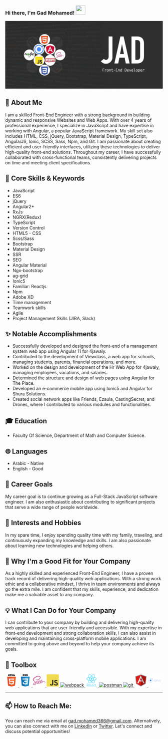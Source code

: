 ### Hi there, I'm Gad Mohamed! <img src="https://raw.githubusercontent.com/MartinHeinz/MartinHeinz/master/wave.gif" height="30px" width="30px">

![Hi there!](https://raw.githubusercontent.com/GadMohamed/GadMohamed/main/WhatsApp%20Image%202021-10-07%20at%203.10.22%20PM.jpeg)

## :book: About Me
I am a skilled Front-End Engineer with a strong background in building dynamic and responsive Websites and Web Apps. With over 4 years of professional experience, I specialize in JavaScript and have expertise in working with Angular, a popular JavaScript framework. My skill set also includes HTML, CSS, jQuery, Bootstrap, Material Design, TypeScript, AngularJS, Ionic, SCSS, Sass, Npm, and Git. I am passionate about creating efficient and user-friendly interfaces, utilizing these technologies to deliver high-quality front-end solutions. Throughout my career, I have successfully collaborated with cross-functional teams, consistently delivering projects on time and meeting client specifications.

## :wrench: Core Skills & Keywords
- JavaScript
- ES6
- jQuery
- Angular2+
- RxJs
- NGRX(Redux)
- TypeScript
- Version Control
- HTML5 - CSS
- Scss/Sass
- Bootstrap
- Material Design
- SSR
- SEO
- Angular Material
- Ngx-bootstrap
- ag-grid
- Ionic5
- Familiar: Reactjs
- Npm
- Adobe XD
- Time management
- Teamwork skills
- Agile
- Project Management Skills (JIRA, Slack)

## :sparkles: Notable Accomplishments
- Successfully developed and designed the front-end of a management system web app using Angular 11 for 4jawaly.
- Contributed to the development of Viewclass, a web app for schools, managing students, parents, financial operations, and more.
- Worked on the design and development of the Hr Web App for 4jawaly, managing employees, vacations, and salaries.
- Determined the structure and design of web pages using Angular for The Place.
- Developed an e-commerce mobile app using Ionic5 and Angular for Shura Solutions.
- Created social network apps like Friends, Ezaula, CastingSecret, and Drones, where I contributed to various modules and functionalities.

## :mortar_board: Education
- Faculty Of Science, Department of Math and Computer Science.

## :globe_with_meridians: Languages
- Arabic - Native
- English - Good

## :briefcase: Career Goals
My career goal is to continue growing as a Full-Stack JavaScript software engineer. I am also enthusiastic about contributing to significant projects that serve a wide range of people worldwide.

## :art: Interests and Hobbies
In my spare time, I enjoy spending quality time with my family, traveling, and continuously expanding my knowledge and skills. I am also passionate about learning new technologies and helping others.

## :handshake: Why I'm a Good Fit for Your Company
As a highly skilled and experienced Front-End Engineer, I have a proven track record of delivering high-quality web applications. With a strong work ethic and a collaborative mindset, I thrive in team environments and always go the extra mile. I am confident that my skills, experience, and dedication make me a valuable asset to any company.

## :bulb: What I Can Do for Your Company
I can contribute to your company by building and delivering high-quality web applications that are user-friendly and accessible. With my expertise in front-end development and strong collaboration skills, I can also assist in developing and maintaining cross-platform mobile applications. I am committed to going above and beyond to help your company achieve its goals.

## 🧰 Toolbox

<p align="left">
    <a href="https://www.w3.org/html/" target="_blank"> <img src="https://raw.githubusercontent.com/devicons/devicon/master/icons/html5/html5-original-wordmark.svg" alt="html5" width="40" height="40"/> </a>
    <a href="https://www.w3schools.com/css/" target="_blank"> <img src="https://raw.githubusercontent.com/devicons/devicon/master/icons/css3/css3-original-wordmark.svg" alt="css3" width="40" height="40"/> </a>
    <a href="https://sass-lang.com" target="_blank"> <img src="https://raw.githubusercontent.com/devicons/devicon/master/icons/sass/sass-original.svg" alt="sass" width="40" height="40"/> </a>
    <a href="https://developer.mozilla.org/en-US/docs/Web/JavaScript" target="_blank"> <img src="https://raw.githubusercontent.com/devicons/devicon/master/icons/javascript/javascript-original.svg" alt="javascript" width="40" height="40"/> </a>
    <a href="https://webpack.js.org/" target="_blank"> <img src="https://www.vectorlogo.zone/logos/js_webpack/js_webpack-icon.svg" alt="webpack" width="40" height="40"/> </a>
    <a href="https://reactjs.org/" target="_blank"> <img src="https://raw.githubusercontent.com/devicons/devicon/master/icons/react/react-original-wordmark.svg" alt="react" width="40" height="40"/> </a>
    <a href="https://www.postman.com/" target="_blank"> <img src="https://www.vectorlogo.zone/logos/getpostman/getpostman-icon.svg" alt="postman" width="40" height="40"/> </a>
    <a href="https://git-scm.com/" target="_blank"> <img src="https://www.vectorlogo.zone/logos/git-scm/git-scm-icon.svg" alt="git" width="40" height="40"/> </a>
    <a href="https://angular.io/" target="_blank"> <img src="https://raw.githubusercontent.com/devicons/devicon/master/icons/angularjs/angularjs-original.svg" alt="angular" width="40" height="40"/> </a>
    <a href="https://ionicframework.com/" target="_blank"> <img src="https://raw.githubusercontent.com/devicons/devicon/master/icons/ionic/ionic-original-wordmark.svg" alt="ionic" width="40" height="40"/> </a>
    <!-- Add your skills and technologies here -->
</p>

---

## 📫 How to Reach Me:
You can reach me via email at [gad.mohamed366@gmail.com](mailto:gad.mohamed366@gmail.com). Alternatively, you can also connect with me on [LinkedIn](https://www.linkedin.com/in/gadmohamedgad/) or [Twitter](https://twitter.com/GadMoha99556492). Let's connect and discuss potential opportunities!
